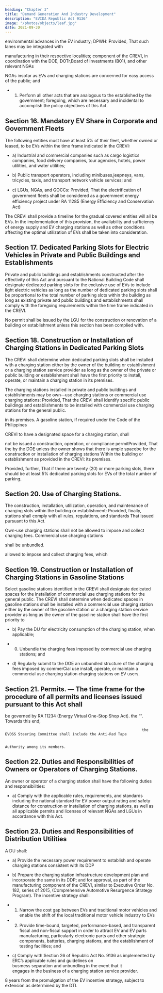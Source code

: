 ```yaml
---
heading: "Chapter 3"
title: "Demand Generation And Industry Development"
description: "EVIDA Republic Act 9136"
image: "/photos/objects/leaf.jpg"
date: 2021-09-30
---
```


environmental advances in the EV industry;                         DPWH: Provided, That such lanes may be integrated with

manufacturing           in their respective localities; component of the CREVI, in coordination with the DOE, DOTr,Board of Investments (B01), and other relevant NGAs                    

NGAs insofar as EVs and charging stations are concerned for easy access of the public; 
and                                           

- 1) Perform all other acts that are analogous to the          established by the government;
     foregoing, which are necessary and incidental to accomplish
     the policy objectives of this Act.                                      


<!-- public and private stakeholders;                                  ; -->





## Section 16. Mandatory EV Share in Corporate and Government Fleets

The following entities must have at least 5% of their ﬂeet, whether owned or leased, to be EVs within the time frame indicated in the CREVI:

- a) Industrial and commercial companies such as cargo logistics companies, food delivery companies, tour agencies, hotels, power utilities, and water utilities;                 

- b) Public transport operators, including minibuses,jeepneys, vans, tricycles, taxis, and transport network vehicle services; and

- c) LGUs, NGAs, and GOCCs: Provided, That the electriﬁcation of government ﬂeets shall be considered as a government energy efficiency project under RA 11285 (Energy Efﬁciency and Conservation Act)

The CREVI shall provide a timeline for the gradual covered entities will all be EVs. In the implementation of this provision, the availability and sufﬁciency of energy supply and EV charging stations as well as other conditions affecting the optimal utilization of EVs shall be taken into consideration.



## Section 17. Dedicated Parking Slots for Electric Vehicles in Private and Public Buildings and Establishments

Private and public buildings and establishments constructed after the effectivity of this Act and pursuant to the National Building Code shall designate dedicated parking slots for the exclusive use of EVs to include light electric vehicles as long as the number of dedicated parking slots shall be proportional to the total number of parking slots within the building as long as existing private and public buildings and establishments shall comply with the foregoing requirements within the time frame indicated in the CREVI.

No permit shall be issued by the LGU for the construction or renovation of a building or establishment unless this section has been complied with.


## Section 18. Construction or Installation of Charging Stations in Dedicated Parking Slots

The CREVI shall determine when dedicated parking slots shall be installed with a charging station either by the owner of the building or establishment or a charging station service provider as long as the owner of the private or public building or establishment shall have the first priority to install, operate, or maintain a charging station in its premises.

The charging stations installed in private and public buildings and establishments may be own—use charging stations
or commercial use charging stations: Provided, That the CREVI shall identify specific public buildings and establishments to be installed with commercial use charging stations for the general public.




in its premises. A gasoline station, if required under the Code of the Philippines 



CREVI to have a designated space for a charging station, shall     

not be issued a construction, operation, or compliance permitProvided, That the  by the DOE unless the owner shows that there is ample spacebe                                                        for the construction or installation of charging stations Within
the building or establishment as provided in the CREVI:
  its premises.

Provided, further, That if there are twenty (20) or more
parking slots, there should be at least 5% dedicated parking slots for EVs of the total number of parking.


## Section 20. Use of Charging Stations.

The construction, installation, utilization, operation, and maintenance of charging slots within the building or establishment: Provided, finally, stations shall comply with all rules, regulations, and standards
That  issued pursuant to this Act.
                                           

Own-use charging stations shall not be allowed to impose and collect charging fees. Commercial use charging stations



shall be unbundled.
                                                         
allowed to impose and collect charging fees, which

                                                                   

## Section 19. Construction or Installation of Charging Stations in Gasoline Stations

Select gasoline stations identified in the CREVI shall designate dedicated spaces for the installation of commercial use charging stations for the general public. The CREVI shall determine when dedicated spaces in gasoline stations shall be installed with a commercial use charging station either by the owner of the gasoline station or a charging station service provider as long as the owner of the gasoline station shall have the first priority to 


- b) Pay the DU for electricity consumption of the  charging station, when applicable;

- 0) Unbundle the charging fees imposed by commercial use charging stations; and

- d)   Regularly submit to the DOE an unbundled
structure of the charging fees imposed by commerCial use
install, operate, or maintain a commercial use charging station
charging stations on EV users.


## Section 21. Permits. — The time frame for the procedure of all permits and licenses issued pursuant to this Act shall

be governed by RA 11234 (Energy Virtual One-Stop Shop Act).                                                                   the “”. Towards this end,

                                                                   the EVOSS Steering Committee shall include the Anti-Red Tape

                                                                   Authority among its members.


## Section 22. Duties and Responsibilities of Owners or Operators of Charging Stations.

An owner or operator of a charging station shall have the following duties and responsibilities:
- a) Comply with the applicable rules, requirements, and standards including the national standard for EV power output rating and safety distance for construction or installation of charging stations, as well as all applicable permits and licenses of relevant NGAs and LGUs in accordance with this Act.



## Section 23. Duties and Responsibilities of Distribution Utilities

A DU shall:

- a) Provide the necessary power requirement to establish and operate charging stations consistent with its DDP
- b) Prepare the charging station infrastructure development plan and incorporate the same in its DDP; and for approval, as part of the manufacturing component of the CREVI, similar to Executive Order No. 182, series of 2015, (Comprehensive Automotive Resurgence Strategy Program). The incentive strategy shall:

- 1) Narrow the cost gap between EVs and traditional motor vehicles and enable the shift of the local traditional motor vehicle industry to EVs

- 2) Provide time-bound, targeted, performance-based, and transparent fiscal and non-fiscal support in order to attract EV and EV parts manufacturing, particularly electronic parts and other strategic components, batteries, charging stations, and the establishment of testing facilities; and


- c) Comply with Section 26 of Republic Act No. 9136 as implemented by ERC’s applicable rules and guidelines on            
busmess separation and unbundling in the event that it             
engages in the business of a charging station service provider.
                             
8 years from the promulgation of the EV incentive strategy, subject to extension as determined by the DTI.
